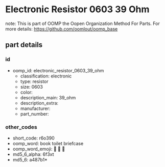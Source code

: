 # Electronic Resistor 0603 39 Ohm  

note: This is part of OOMP the Oopen Organization Method For Parts. For more details: https://github.com/oomlout/oomp_base

##  part details





### id
* oomp_id: electronic_resistor_0603_39_ohm
  * classification: electronic
  * type: resistor
  * size: 0603
  * color: 
  * description_main: 39_ohm
  * description_extra: 
  * manufacturer: 
  * part_number: 

### other_codes
* short_code: r6o390
* oomp_word: book toilet briefcase
* oomp_word_emoji: :book: :toilet: :briefcase:
* md5_6_alpha: 6f3xt
* md5_6: a487b1* 